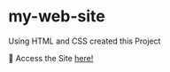 # my-web-site


Using HTML and CSS created this Project

:round_pushpin: Access the Site [here!](https://gopicharan-my-website.netlify.app/)
